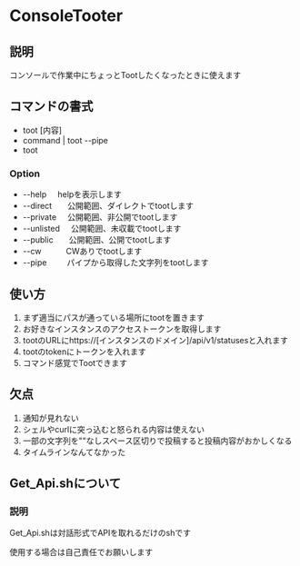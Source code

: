 # ConsoleTooter
## 説明
コンソールで作業中にちょっとTootしたくなったときに使えます      
## コマンドの書式
* toot [内容]       
* command | toot --pipe                  
* toot  
### Option
* --help         helpを表示します                 
* --direct       公開範囲、ダイレクトでtootします                              
* --private      公開範囲、非公開でtootします                                      
* --unlisted     公開範囲、未収載でtootします                                
* --public       公開範囲、公開でtootします                                 
* --cw           CWありでtootします
* --pipe         パイプから取得した文字列をtootします

## 使い方
1. まず適当にパスが通っている場所にtootを置きます
2. お好きなインスタンスのアクセストークンを取得します
3. tootのURLにhttps://[インスタンスのドメイン]/api/v1/statusesと入れます
4. tootのtokenにトークンを入れます
5. コマンド感覚でTootできます
## 欠点
1. 通知が見れない
2. シェルやcurlに突っ込むと怒られる内容は使えない
3. 一部の文字列を""なしスペース区切りで投稿すると投稿内容がおかしくなる
4. タイムラインなんてなかった

## Get_Api.shについて
### 説明
Get_Api.shは対話形式でAPIを取れるだけのshです

使用する場合は自己責任でお願いします
